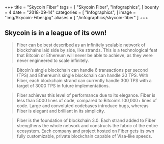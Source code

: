 +++
title = "Skycoin Fiber"
tags = [
    "Skycoin Fiber",
    "Infographics",
]
bounty = 4
date = "2018-09-14"
categories = [
    "Infographics",
]
image = "img/Skycoin-Fiber.jpg"
aliases = [
	"/infographics/skycoin-fiber"
]
+++

## Skycoin is in a league of its own!

> Fiber can be best described as an infinitely scalable network of blockchains laid side by side, like strands. This is a technological feat that Bitcoin or Ethereum will never be able to achieve, as they were never engineered to scale infinitely.

> Bitcoin’s single blockchain can handle 6 transactions per second (TPS) and Ethereum’s single blockchain can handle 30 TPS. With Fiber, each blockchain strand can currently handle 300 TPS with a target of 3000 TPS in future implementations.

> Fiber achieves this level of performance due to its elegance. Fiber is less than 5000 lines of code, compared to Bitcoin’s 100,000+ lines of code. Large and convoluted codebases introduce bugs, whereas Fiber is elegant and brilliant in its simplicity.

> Fiber is the foundation of blockchain 3.0. Each strand added to Fiber strengthens the whole network and constructs the fabric of the entire ecosystem. Each company and project hosted on Fiber gets its own fully customizable, private blockchain capable of Visa-like speeds.
